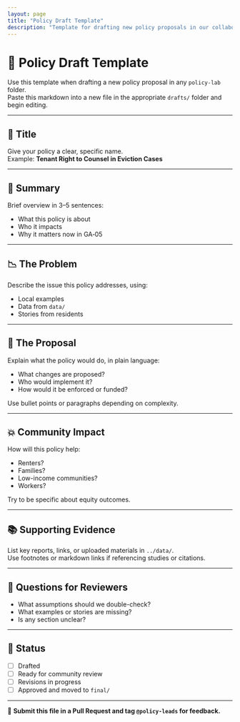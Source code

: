 ```yaml
---
layout: page
title: "Policy Draft Template"
description: "Template for drafting new policy proposals in our collaborative policy lab. Structured format for clear, community-centered policy development."
---
```


# 📝 Policy Draft Template

Use this template when drafting a new policy proposal in any `policy-lab` folder.  
Paste this markdown into a new file in the appropriate `drafts/` folder and begin editing.

---

## 🧠 Title

Give your policy a clear, specific name.  
Example: **Tenant Right to Counsel in Eviction Cases**

---

## 🧩 Summary

Brief overview in 3–5 sentences:  
- What this policy is about  
- Who it impacts  
- Why it matters now in GA‑05

---

## 📉 The Problem

Describe the issue this policy addresses, using:
- Local examples
- Data from `data/`
- Stories from residents

---

## 📜 The Proposal

Explain what the policy would do, in plain language:
- What changes are proposed?
- Who would implement it?
- How would it be enforced or funded?

Use bullet points or paragraphs depending on complexity.

---

## 💥 Community Impact

How will this policy help:
- Renters?
- Families?
- Low-income communities?
- Workers?

Try to be specific about equity outcomes.

---

## 📚 Supporting Evidence

List key reports, links, or uploaded materials in `../data/`.  
Use footnotes or markdown links if referencing studies or citations.

---

## 🧭 Questions for Reviewers

- What assumptions should we double-check?
- What examples or stories are missing?
- Is any section unclear?

---

## 📌 Status

- [ ] Drafted
- [ ] Ready for community review
- [ ] Revisions in progress
- [ ] Approved and moved to `final/`

---

📎 **Submit this file in a Pull Request and tag `@policy-leads` for feedback.**
